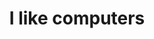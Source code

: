 ---
permalink: /
title: "I like computers"
author_profile: true
redirect_from: 
  - /about/
  - /about.html
---